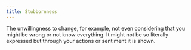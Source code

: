 ```yaml
---
title: Stubbornness
---
```


The unwillingness to change, for example, not even considering that you might be wrong or not know everything. It might not be so literally expressed but through your actions or sentiment it is shown.

